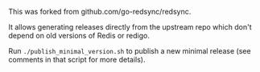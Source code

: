 This was forked from github.com/go-redsync/redsync.

It allows generating releases directly from the upstream repo
which don't depend on old versions of Redis or redigo.

Run `./publish_minimal_version.sh` to publish a new minimal
release (see comments in that script for more details).

